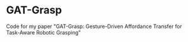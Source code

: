 # GAT-Grasp
Code for my paper "GAT-Grasp: Gesture-Driven Affordance Transfer for Task-Aware Robotic Grasping"

